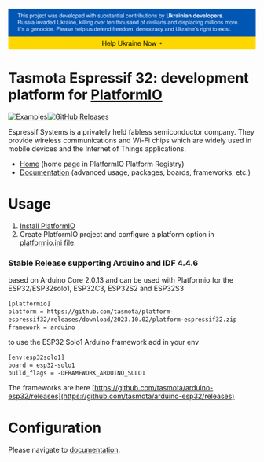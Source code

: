[![Build_special_firmware](https://raw.githubusercontent.com/vshymanskyy/StandWithUkraine/main/banner-direct.svg)](https://github.com/vshymanskyy/StandWithUkraine/blob/main/docs/README.md)


# Tasmota Espressif 32: development platform for [PlatformIO](http://platformio.org)

[![Examples](https://github.com/Jason2866/platform-espressif32/actions/workflows/examples.yml/badge.svg)](https://github.com/Jason2866/platform-espressif32/actions/workflows/examples.yml)[![GitHub Releases](https://img.shields.io/github/downloads/tasmota/platform-espressif32/total?label=downloads)](https://github.com/tasmota/platform-espressif32/releases/latest)

Espressif Systems is a privately held fabless semiconductor company. They provide wireless communications and Wi-Fi chips which are widely used in mobile devices and the Internet of Things applications.

* [Home](http://platformio.org/platforms/espressif32) (home page in PlatformIO Platform Registry)
* [Documentation](http://docs.platformio.org/page/platforms/espressif32.html) (advanced usage, packages, boards, frameworks, etc.)

# Usage

1. [Install PlatformIO](http://platformio.org)
2. Create PlatformIO project and configure a platform option in [platformio.ini](http://docs.platformio.org/page/projectconf.html) file:

### Stable Release supporting Arduino and IDF 4.4.6
based on Arduino Core 2.0.13 and can be used with Platformio for the ESP32/ESP32solo1, ESP32C3, ESP32S2 and ESP32S3
```                  
[platformio]
platform = https://github.com/tasmota/platform-espressif32/releases/download/2023.10.02/platform-espressif32.zip
framework = arduino
```
to use the ESP32 Solo1 Arduino framework add in your env
```
[env:esp32solo1]
board = esp32-solo1
build_flags = -DFRAMEWORK_ARDUINO_SOLO1
```
The frameworks are here [https://github.com/tasmota/arduino-esp32/releases](https://github.com/tasmota/arduino-esp32/releases)

# Configuration

Please navigate to [documentation](http://docs.platformio.org/page/platforms/espressif32.html).
